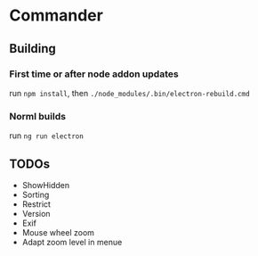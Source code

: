 # Commander
## Building
### First time or after node addon updates
run ```npm install```, then ```./node_modules/.bin/electron-rebuild.cmd```

### Norml builds
run ```ng run electron```
## TODOs
* ShowHidden
* Sorting
* Restrict
* Version
* Exif
* Mouse wheel zoom
* Adapt zoom level in menue



